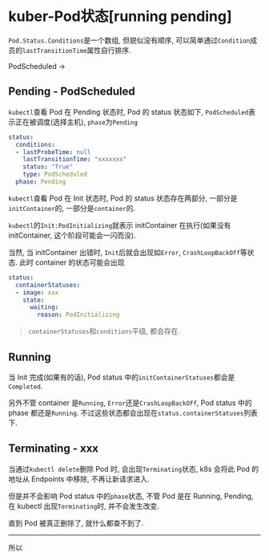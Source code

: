 # kuber-Pod状态[running pending]

`Pod.Status.Conditions`是一个数组, 但貌似没有顺序, 可以简单通过`Condition`成员的`lastTransitionTime`属性自行排序.

PodScheduled ->

## Pending - PodScheduled

`kubectl`查看 Pod 在 Pending 状态时, Pod 的 status 状态如下, `PodScheduled`表示正在被调度(选择主机), `phase`为`Pending`

```yaml
status:
  conditions:
  - lastProbeTime: null
    lastTransitionTime: "xxxxxxx"
    status: "True"
    type: PodScheduled
  phase: Pending
```

`kubectl`查看 Pod 在 Init 状态时, Pod 的 status 状态存在两部分, 一部分是`initContainer`的, 一部分是`container`的.

`kubectl`的`Init:PodInitializing`就表示 initContainer 在执行(如果没有 initContainer, 这个阶段可能会一闪而没).

当然, 当 initContainer 出错时, `Init`后就会出现如`Error`, `CrashLoopBackOff`等状态. 此时 container 的状态可能会出现

```yaml
status:
  containerStatuses:
  - image: xxx
    state:
      waiting:
        reason: PodInitializing
```

> `containerStatuses`和`conditions`平级, 都会存在.

## Running

当 Init 完成(如果有的话), Pod status 中的`initContainerStatuses`都会是`Completed`.

另外不管 container 是`Running`, `Error`还是`CrashLoopBackOff`, Pod status 中的 phase 都还是`Running`. 不过这些状态都会出现在`status.containerStatuses`列表下.

## Terminating - xxx

当通过`kubectl delete`删除 Pod 时, 会出现`Terminating`状态, k8s 会将此 Pod 的地址从 Endpoints 中移除, 不再让新请求进入. 

但是并不会影响 Pod status 中的`phase`状态, 不管 Pod 是在 Running, Pending, 在 kubectl 出现`Terminating`时, 并不会发生改变.

直到 Pod 被真正删除了, 就什么都查不到了.

----

所以